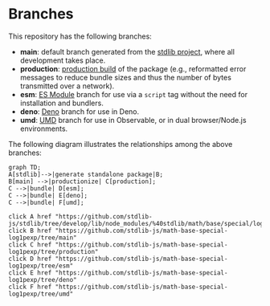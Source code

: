 <!--

@license Apache-2.0

Copyright (c) 2022 The Stdlib Authors.

Licensed under the Apache License, Version 2.0 (the "License");
you may not use this file except in compliance with the License.
You may obtain a copy of the License at

    http://www.apache.org/licenses/LICENSE-2.0

Unless required by applicable law or agreed to in writing, software
distributed under the License is distributed on an "AS IS" BASIS,
WITHOUT WARRANTIES OR CONDITIONS OF ANY KIND, either express or implied.
See the License for the specific language governing permissions and
limitations under the License.

-->

# Branches

This repository has the following branches:

-   **main**: default branch generated from the [stdlib project][stdlib-url], where all development takes place.
-   **production**: [production build][production-url] of the package (e.g., reformatted error messages to reduce bundle sizes and thus the number of bytes transmitted over a network).
-   **esm**: [ES Module][esm-url] branch for use via a `script` tag without the need for installation and bundlers.
-   **deno**: [Deno][deno-url] branch for use in Deno.
-   **umd**: [UMD][umd-url] branch for use in Observable, or in dual browser/Node.js environments.

The following diagram illustrates the relationships among the above branches:

```mermaid
graph TD;
A[stdlib]-->|generate standalone package|B;
B[main] -->|productionize| C[production];
C -->|bundle| D[esm];
C -->|bundle| E[deno];
C -->|bundle| F[umd];

click A href "https://github.com/stdlib-js/stdlib/tree/develop/lib/node_modules/%40stdlib/math/base/special/log1pexp"
click B href "https://github.com/stdlib-js/math-base-special-log1pexp/tree/main"
click C href "https://github.com/stdlib-js/math-base-special-log1pexp/tree/production"
click D href "https://github.com/stdlib-js/math-base-special-log1pexp/tree/esm"
click E href "https://github.com/stdlib-js/math-base-special-log1pexp/tree/deno"
click F href "https://github.com/stdlib-js/math-base-special-log1pexp/tree/umd"
```

[stdlib-url]: https://github.com/stdlib-js/stdlib/tree/develop/lib/node_modules/%40stdlib/math/base/special/log1pexp
[production-url]: https://github.com/stdlib-js/math-base-special-log1pexp/tree/production
[deno-url]: https://github.com/stdlib-js/math-base-special-log1pexp/tree/deno
[umd-url]: https://github.com/stdlib-js/math-base-special-log1pexp/tree/umd
[esm-url]: https://github.com/stdlib-js/math-base-special-log1pexp/tree/esm